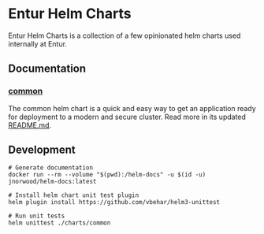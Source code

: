 # Entur Helm Charts

Entur Helm Charts is a collection of a few opinionated helm charts used internally at Entur.

## Documentation

### [common](./charts/common/README.md)

The common helm chart is a quick and easy way to get an application ready for deployment to a modern and secure cluster.
Read more in its updated [README.md](./charts/common/README.md).

## Development

    # Generate documentation
    docker run --rm --volume "$(pwd):/helm-docs" -u $(id -u) jnorwood/helm-docs:latest
        
    # Install helm chart unit test plugin
    helm plugin install https://github.com/vbehar/helm3-unittest
        
    # Run unit tests
    helm unittest ./charts/common
